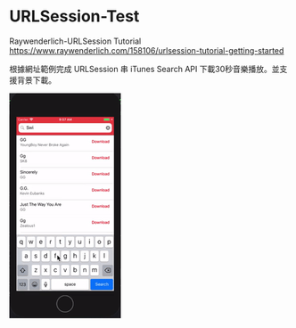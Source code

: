 # URLSession-Test
Raywenderlich-URLSession Tutorial
https://www.raywenderlich.com/158106/urlsession-tutorial-getting-started

根據網址範例完成 
URLSession 串 iTunes Search API 下載30秒音樂播放。並支援背景下載。

![image](https://github.com/YouJCheng/URLSession-Test/blob/master/200w_d.gif?raw=true)
